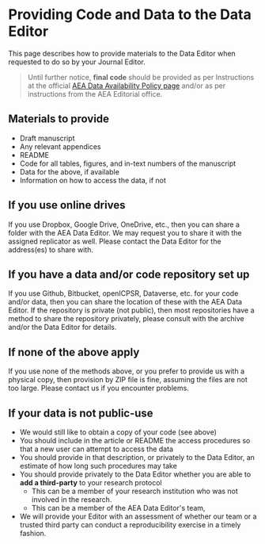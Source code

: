 # Providing Code and Data to the Data Editor

This page describes how to provide materials to the Data Editor when requested to do so by your Journal Editor. 

> Until further notice, **final code** should be provided as per Instructions at the official [AEA Data Availability Policy page](https://www.aeaweb.org/journals/policies/data-availability-policy) and/or as per instructions from the AEA Editorial office.

## Materials to provide
- Draft manuscript
- Any relevant appendices
- README
- Code for all tables, figures, and in-text numbers of the manuscript
- Data for the above, if available
- Information on how to access the data, if not

## If you use online drives
If you use Dropbox, Google Drive, OneDrive, etc., then you can share a folder with the AEA Data Editor. We may request you to share it with the assigned replicator as well. Please contact the Data Editor for the address(es) to share with. 

## If you have a data and/or code repository set up
If you use Github, Bitbucket, openICPSR, Dataverse, etc. for your code and/or data, then you can share the location of these with the AEA Data Editor. If the repository is private (not public), then most repositories have a method to share the repository privately, please consult with the archive and/or the Data Editor for details.

## If none of the above apply
If you use none of the methods above, or you prefer to provide us with a physical copy, then provision by ZIP file is fine, assuming the files are not too large. Please contact us if you encounter problems.

## If your data is not public-use
- We would still like to obtain a copy of your code (see above)
- You should include in the article or README the access procedures so that a new user can attempt to access the data
- You should provide in that description, or privately to the Data Editor, an estimate of how long such procedures may take
- You should provide privately to the Data Editor whether you are able to **add a third-party** to your research protocol
  - This can be a member of your research institution who was not involved in the research.
  - This can be a member of the AEA Data Editor's team, 
- We will provide your Editor with an assessment of whether our team or a trusted third party can conduct a reproducibility exercise in a timely fashion. 
